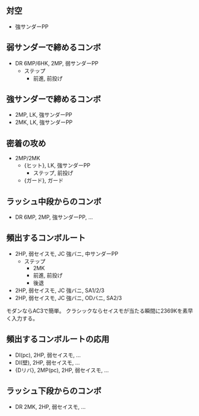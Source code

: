 ## 対空

- 強サンダーPP

## 弱サンダーで締めるコンボ

- DR 6MP/6HK, 2MP, 弱サンダーPP
  - ステップ
    - 前進, 前投げ

## 強サンダーで締めるコンボ

- 2MP, LK, 強サンダーPP
- 2MK, LK, 強サンダーPP

## 密着の攻め

- 2MP/2MK
  - {ヒット}, LK, 強サンダーPP
    - ステップ, 前投げ
  - {ガード}, ガード

## ラッシュ中段からのコンボ

- DR 6MP, 2MP, 強サンダーPP, ...

## 頻出するコンボルート

- 2HP, 弱セイスモ, JC 強バニ, 中サンダーPP
  - ステップ
    - 2MK
    - 前進, 前投げ
    - 後退
- 2HP, 弱セイスモ, JC 強バニ, SA1/2/3
- 2HP, 弱セイスモ, JC 強バニ, ODバニ, SA2/3

モダンならAC3で簡単。
クラシックならセイスモが当たる瞬間に2369Kを素早く入力する。

## 頻出するコンボルートの応用

- DI(pc), 2HP, 弱セイスモ, ...
- DI(壁), 2HP, 弱セイスモ, ...
- {Dリバ}, 2MP(pc), 2HP, 弱セイスモ, ...

## ラッシュ下段からのコンボ

- DR 2MK, 2HP, 弱セイスモ, ...
